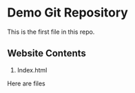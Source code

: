 # Demo Git Repository

This is the first file in this repo.

## Website Contents
 1. Index.html
 
 Here are files